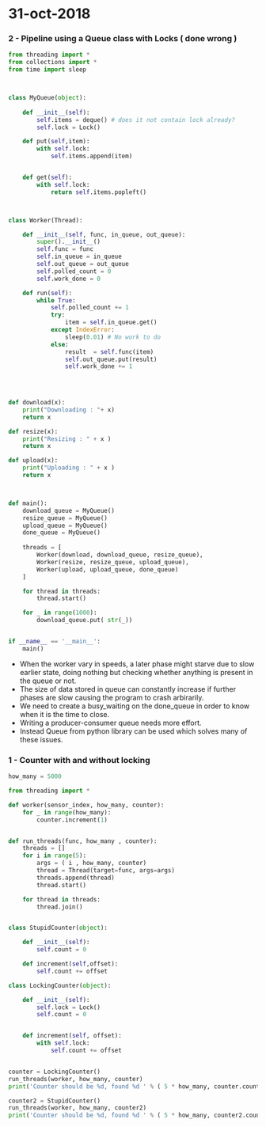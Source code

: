 # 31-oct-2018

### 2 - Pipeline using a Queue class with Locks ( done wrong )

```python
from threading import *
from collections import *
from time import sleep



class MyQueue(object):
	
	def __init__(self):
		self.items = deque() # does it not contain lock already?
		self.lock = Lock()

	def put(self,item):
		with self.lock:
			self.items.append(item)


	def get(self):
		with self.lock:
			return self.items.popleft()



class Worker(Thread):

	def __init__(self, func, in_queue, out_queue):
		super().__init__()
		self.func = func
		self.in_queue = in_queue
		self.out_queue = out_queue
		self.polled_count = 0
		self.work_done = 0

	def run(self):
		while True:
			self.polled_count += 1
			try:
				item = self.in_queue.get()
			except IndexError:
				sleep(0.01) # No work to do
			else:
				result  = self.func(item)
				self.out_queue.put(result)
				self.work_done += 1
				
				


def download(x):
	print("Downloading : "+ x)
	return x

def resize(x):
	print("Resizing : " + x )
	return x

def upload(x):
	print("Uploading : " + x )
	return x



def main():
	download_queue = MyQueue()
	resize_queue = MyQueue()
	upload_queue = MyQueue()
	done_queue = MyQueue()
	
	threads = [
		Worker(download, download_queue, resize_queue),
		Worker(resize, resize_queue, upload_queue),
		Worker(upload, upload_queue, done_queue)
	]

	for thread in threads:
		thread.start()

	for _ in range(1000):
		download_queue.put( str(_))


if __name__ == '__main__':
	main()
```
- When the worker vary in speeds, a later phase might starve due to slow earlier state, doing nothing but checking whether anything is present in the queue or not.
- The size of data stored in queue can constantly increase if further phases are slow causing the program to crash arbirarily.
- We need to create a busy_waiting on the done_queue in order to know when it is the time to close.
- Writing a producer-consumer queue needs more effort.
- Instead Queue from python library can be used which solves many of these issues.



### 1 - Counter with and without locking

```python
how_many = 5000

from threading import *

def worker(sensor_index, how_many, counter):
	for _ in range(how_many):
		counter.increment(1)


def run_threads(func, how_many , counter):
	threads = []
	for i in range(5):
		args = ( i , how_many, counter)
		thread = Thread(target=func, args=args)
		threads.append(thread)
		thread.start()

	for thread in threads:
		thread.join()


class StupidCounter(object):

	def __init__(self):
		self.count = 0

	def increment(self,offset):
		self.count += offset

class LockingCounter(object):

	def __init__(self):
		self.lock = Lock()
		self.count = 0


	def increment(self, offset):
		with self.lock:
			self.count += offset


counter = LockingCounter()
run_threads(worker, how_many, counter)
print('Counter should be %d, found %d ' % ( 5 * how_many, counter.count ))

counter2 = StupidCounter()
run_threads(worker, how_many, counter2)
print('Counter should be %d, found %d ' % ( 5 * how_many, counter2.count ))

```
